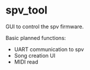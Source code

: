 # spv_tool

GUI to control the spv firmware.

Basic planned functions:
* UART communication to spv
* Song creation UI
* MIDI read


